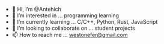 - 👋 Hi, I’m @Antehich
- 👀 I’m interested in ... programming learning
- 🌱 I’m currently learning ... C/C++, Python, Rust, JavaScript
- 💞️ I’m looking to collaborate on ... student projects
- 📫 How to reach me ... westonefer@gmail.com

<!---
Antehich/Antehich is a ✨ special ✨ repository because its `README.md` (this file) appears on your GitHub profile.
You can click the Preview link to take a look at your changes.
--->
